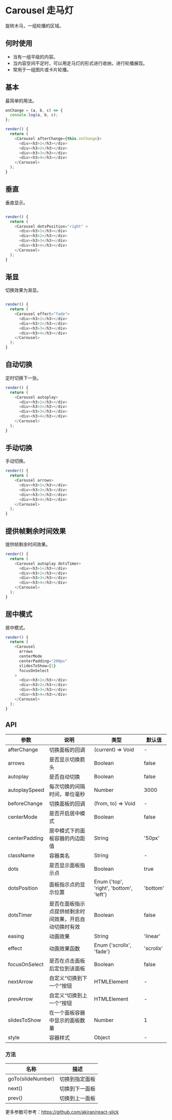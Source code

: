 # Carousel 走马灯

旋转木马，一组轮播的区域。

## 何时使用

-   当有一组平级的内容。
-   当内容空间不足时，可以用走马灯的形式进行收纳，进行轮播展现。
-   常用于一组图片或卡片轮播。

## 基本

最简单的用法。

```js
onChange = (a, b, c) => {
  console.log(a, b, c);
};

render() {
  return (
    <Carousel afterChange={this.onChange}>
      <div><h3>1</h3></div>
      <div><h3>2</h3></div>
      <div><h3>3</h3></div>
      <div><h3>4</h3></div>
    </Carousel>
  );
}
```

## 垂直

垂直显示。

```js

render() {
  return (
    <Carousel dotsPosition="right" >
      <div><h3>1</h3></div>
      <div><h3>2</h3></div>
      <div><h3>3</h3></div>
      <div><h3>4</h3></div>
    </Carousel>
  );
}
```

## 渐显

切换效果为渐显。

```js

render() {
  return (
    <Carousel effect="fade">
      <div><h3>1</h3></div>
      <div><h3>2</h3></div>
      <div><h3>3</h3></div>
      <div><h3>4</h3></div>
    </Carousel>
  );
}
```

## 自动切换

定时切换下一张。

```js
render() {
  return (
    <Carousel autoplay>
      <div><h3>1</h3></div>
      <div><h3>2</h3></div>
      <div><h3>3</h3></div>
      <div><h3>4</h3></div>
    </Carousel>
  );
}
```

## 手动切换

手动切换。

```js
render() {
  return (
    <Carousel arrows>
      <div><h3>1</h3></div>
      <div><h3>2</h3></div>
      <div><h3>3</h3></div>
      <div><h3>4</h3></div>
    </Carousel>
  );
}
```

## 提供帧剩余时间效果

提供帧剩余时间效果。

```js
render() {
  return (
    <Carousel autoplay dotsTimer>
      <div><h3>1</h3></div>
      <div><h3>2</h3></div>
      <div><h3>3</h3></div>
      <div><h3>4</h3></div>
    </Carousel>
  );
}
```

## 居中模式

居中模式。

```js
render() {
  return (
    <Carousel
      arrows
      centerMode
      centerPadding="200px"
      slidesToShow={1}
      focusOnSelect
    >
      <div><h3>1</h3></div>
      <div><h3>2</h3></div>
      <div><h3>3</h3></div>
      <div><h3>4</h3></div>
    </Carousel>
  );
}
```

## API

| 参数          | 说明                                                   | 类型                                    | 默认值    |
| ------------- | ------------------------------------------------------ | --------------------------------------- | --------- |
| afterChange   | 切换面板的回调                                         | (current) => Void                       | -         |
| arrows        | 是否显示切换箭头                                       | Boolean                                 | false     |
| autoplay      | 是否自动切换                                           | Boolean                                 | false     |
| autoplaySpeed | 每次切换的间隔时间，单位毫秒                           | Number                                  | 3000      |
| beforeChange  | 切换面板的回调                                         | (from, to) => Void                      | -         |
| centerMode    | 是否开启居中模式                                       | Boolean                                 | false     |
| centerPadding | 居中模式下的面板容器的内边距值                         | String                                  | '50px'    |
| className     | 容器类名                                               | String                                  | -         |
| dots          | 是否显示面板指示点                                     | Boolean                                 | true      |
| dotsPosition  | 面板指示点的显示位置                                   | Enum {'top', 'right', 'bottom', 'left'} | 'bottom'  |
| dotsTimer     | 是否在面板指示点提供帧剩余时间效果，开启自动切换时有效 | Boolean                                 | false     |
| easing        | 动画效果                                               | String                                  | 'linear'  |
| effect        | 动画效果函数                                           | Enum {'scrollx', 'fade'}                | 'scrollx' |
| focusOnSelect | 是否在点击面板后定位到该面板                           | Boolean                                 | false     |
| nextArrow     | 自定义“切换到下一个”按钮                               | HTMLElement                             | -         |
| prevArrow     | 自定义“切换到上一个”按钮                               | HTMLElement                             | -         |
| slidesToShow  | 在一个面板容器中显示的面板数量                         | Number                                  | 1         |
| style         | 容器样式                                               | Object                                  | -         |

### 方法

| 名称              | 描述           |
| ----------------- | -------------- |
| goTo(slideNumber) | 切换到指定面板 |
| next()            | 切换到下一面板 |
| prev()            | 切换到上一面板 |

更多参数可参考：<https://github.com/akiran/react-slick>
